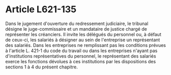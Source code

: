 # Article L621-135

Dans le jugement d'ouverture du redressement judiciaire, le tribunal désigne le juge-commissaire et un mandataire de justice chargé de représenter les créanciers. Il invite les délégués du personnel ou, à défaut de ceux-ci, les salariés à désigner au sein de l'entreprise un représentant des salariés.   Dans les entreprises ne remplissant pas les conditions prévues à l'article L. 421-1 du code du travail ou dans les entreprises n'ayant pas d'institutions représentatives du personnel, le représentant des salariés exerce les fonctions dévolues à ces institutions par les dispositions des sections 1 à 4 du présent chapitre.
